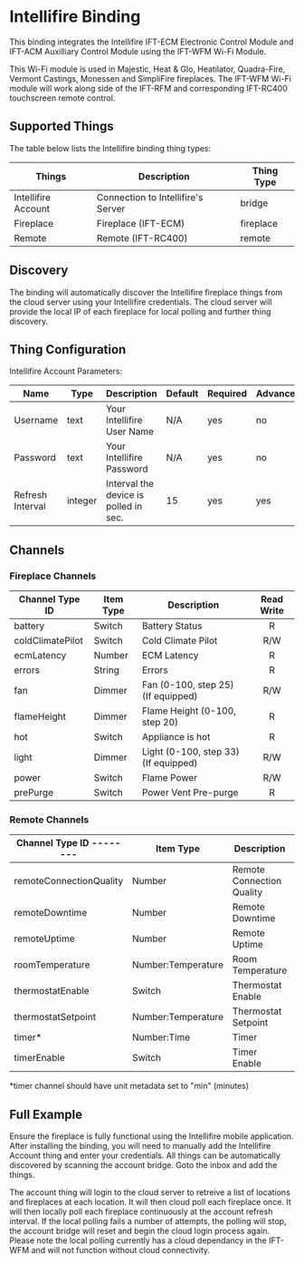 # Intellifire Binding

This binding integrates the Intellifire IFT-ECM Electronic Control Module and IFT-ACM Auxilliary Control Module using the IFT-WFM Wi-Fi Module. 

This Wi-Fi module is used in Majestic, Heat & Glo, Heatilator, Quadra-Fire, Vermont Castings, Monessen and SimpliFire fireplaces. 
The IFT-WFM Wi-Fi module will work along side of the IFT-RFM and corresponding IFT-RC400 touchscreen remote control.

## Supported Things

The table below lists the Intellifire binding thing types:

| Things                       | Description                                                                     | Thing Type    |
|------------------------------|---------------------------------------------------------------------------------|---------------|
| Intellifire Account          | Connection to Intellifire's Server                                              | bridge        |
| Fireplace                    | Fireplace (IFT-ECM)                                                             | fireplace     |
| Remote                       | Remote (IFT-RC400)                                                              | remote        |

## Discovery

The binding will automatically discover the Intellifire fireplace things from the cloud server using your Intellifire credentials.
The cloud server will provide the local IP of each fireplace for local polling and further thing discovery.

## Thing Configuration

Intellifire Account Parameters:

| Name             | Type    | Description                           | Default | Required | Advanced |
|------------------|---------|---------------------------------------|---------|----------|----------|
| Username         | text    | Your Intellifire User Name            | N/A     | yes      | no       |
| Password         | text    | Your Intellifire Password             | N/A     | yes      | no       |
| Refresh Interval | integer | Interval the device is polled in sec. | 15      | yes      | yes      |

## Channels

### Fireplace Channels

| Channel Type ID   | Item Type          | Description                          | Read Write |
|-------------------|--------------------|--------------------------------------|:----------:|
| battery           | Switch             | Battery Status                       |      R     |
| coldClimatePilot  | Switch             | Cold Climate Pilot                   |     R/W    |
| ecmLatency        | Number             | ECM Latency                          |      R     |
| errors            | String             | Errors                               |      R     |
| fan               | Dimmer             | Fan (0-100, step 25) (If equipped)   |     R/W    |
| flameHeight       | Dimmer             | Flame Height (0-100, step 20)        |      R     |
| hot               | Switch             | Appliance is hot                     |      R     |
| light             | Dimmer             | Light (0-100, step 33) (If equipped) |     R/W    |
| power             | Switch             | Flame Power                          |     R/W    |
| prePurge          | Switch             | Power Vent Pre-purge                 |      R     |

### Remote Channels

| Channel Type ID  -------- | Item Type           | Description                  | Read Write |
|---------------------------|---------------------|------------------------------|:----------:|
| remoteConnectionQuality   | Number              | Remote Connection Quality    |      R     |
| remoteDowntime            | Number              | Remote Downtime              |      R     |
| remoteUptime              | Number              | Remote Uptime                |      R     |
| roomTemperature           | Number:Temperature  | Room Temperature             |      R     |
| thermostatEnable          | Switch              | Thermostat Enable            |     R/W    |
| thermostatSetpoint        | Number:Temperature  | Thermostat Setpoint          |     R/W    |
| timer*                    | Number:Time         | Timer                        |     R/W    |
| timerEnable               | Switch              | Timer Enable                 |     R/W    |

*timer channel should have unit metadata set to "min" (minutes)

## Full Example

Ensure the fireplace is fully functional using the Intellifire mobile application.
After installing the binding, you will need to manually add the Intellifire Account thing and enter your credentials.
All things can be automatically discovered by scanning the account bridge.
Goto the inbox and add the things.

The account thing will login to the cloud server to retreive a list of locations and fireplaces at each location.
It will then cloud poll each fireplace once.
It will then locally poll each fireplace continuously at the account refresh interval.
If the local polling fails a number of attempts, the polling will stop, the account bridge will reset and begin the cloud login process again.
Please note the local polling currently has a cloud dependancy in the IFT-WFM and will not function without cloud connectivity.
